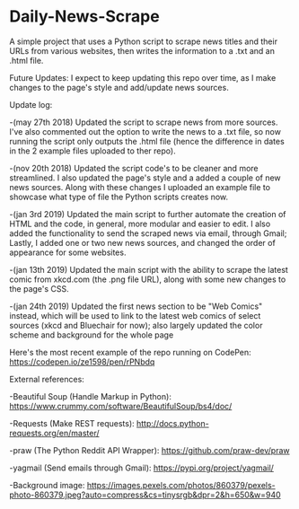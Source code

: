 # Daily-News-Scrape

A simple project that uses a Python script to scrape news titles and their URLs from various websites, then writes the information to a .txt and an .html file.

Future Updates:
I expect to keep updating this repo over time, as I make changes to the page's style and add/update news sources.

Update log:

-(may 27th 2018) Updated the script to scrape news from more sources. I've also commented out the option to write the news to a .txt file, so now running the script only outputs the .html file (hence the difference in dates in the 2 example files uploaded to ther repo).

-(nov 20th 2018) Updated the script code's to be cleaner and more streamlined. I also updated the page's style and a added a couple of new news sources. Along with these changes I uploaded an example file to showcase what type of file the Python scripts creates now.

-(jan 3rd 2019) Updated the main script to further automate the creation of HTML and the code, in general, more modular and easier to edit. I also added the functionality to send the scraped news via email, through Gmail; Lastly, I added one or two new news sources, and changed the order of appearance for some websites.

-(jan 13th 2019) Updated the main script with the ability to scrape the latest comic from xkcd.com (the .png file URL), along with some new changes to the page's CSS.

-(jan 24th 2019) Updated the first news section to be "Web Comics" instead, which will be used to link to the latest web comics of select sources (xkcd and Bluechair for now); also largely updated the color scheme and background for the whole page

Here's the most recent example of the repo running on CodePen: https://codepen.io/ze1598/pen/rPNbdq

External references:

-Beautiful Soup (Handle Markup in Python): https://www.crummy.com/software/BeautifulSoup/bs4/doc/

-Requests (Make REST requests): http://docs.python-requests.org/en/master/

-praw (The Python Reddit API Wrapper): https://github.com/praw-dev/praw

-yagmail (Send emails through Gmail): https://pypi.org/project/yagmail/

-Background image: https://images.pexels.com/photos/860379/pexels-photo-860379.jpeg?auto=compress&cs=tinysrgb&dpr=2&h=650&w=940